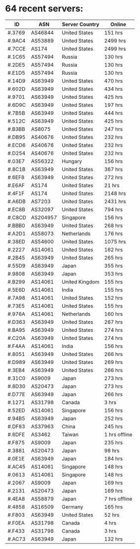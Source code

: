 # 64 recent servers:

| ID | ASN | Server Country | Online |
| ------ | ------ | ------ | ------ |
| #.3769 | AS46844 | United States | 151 hrs |
| #.9AC4 | AS53889 | United States | 2499 hrs |
| #.7CCE | AS174 | United States | 2499 hrs |
| #.1C65 | AS57494 | Russia | 130 hrs |
| #.2DE5 | AS57494 | Russia | 130 hrs |
| #.E1D5 | AS57494 | Russia | 130 hrs |
| #.14D9 | AS63949 | United States | 470 hrs |
| #.602D | AS63949 | United States | 434 hrs |
| #.9701 | AS63949 | United States | 425 hrs |
| #.6D9C | AS63949 | United States | 197 hrs |
| #.7B5B | AS63949 | United States | 444 hrs |
| #.512C | AS63949 | United States | 425 hrs |
| #.B3BB | AS8075 | United States | 247 hrs |
| #.DB95 | AS40676 | United States | 232 hrs |
| #.ECD6 | AS40676 | United States | 232 hrs |
| #.D254 | AS40676 | United States | 232 hrs |
| #.03E7 | AS56322 | Hungary | 156 hrs |
| #.8C1B | AS63949 | United States | 367 hrs |
| #.6EF8 | AS63949 | United States | 272 hrs |
| #.E6AF | AS174 | United States | 21 hrs |
| #.4F1F | AS174 | United States | 2148 hrs |
| #.A6DB | AS7203 | United States | 2431 hrs |
| #.EC8B | AS32097 | United States | 794 hrs |
| #.C8CD | AS204957 | Singapore | 156 hrs |
| #.BBB0 | AS63949 | United States | 268 hrs |
| #.A2D1 | AS58073 | Netherlands | 176 hrs |
| #.38ED | AS54600 | United States | 1075 hrs |
| #.2227 | AS14061 | United States | 162 hrs |
| #.2B45 | AS63949 | United States | 265 hrs |
| #.55D9 | AS63949 | Japan | 355 hrs |
| #.9808 | AS63949 | Japan | 353 hrs |
| #.B299 | AS14061 | United Kingdom | 155 hrs |
| #.5E6D | AS14061 | India | 155 hrs |
| #.7A98 | AS14061 | United States | 152 hrs |
| #.73E5 | AS14061 | United States | 155 hrs |
| #.976A | AS14061 | Netherlands | 160 hrs |
| #.D363 | AS63949 | United States | 267 hrs |
| #.BA95 | AS63949 | United States | 274 hrs |
| #.C20A | AS63949 | United States | 274 hrs |
| #.F4AA | AS14061 | India | 156 hrs |
| #.8051 | AS63949 | United States | 266 hrs |
| #.D989 | AS63949 | United States | 269 hrs |
| #.3EB4 | AS63949 | United States | 266 hrs |
| #.31C0 | AS9009 | Japan | 273 hrs |
| #.8D30 | AS20473 | Japan | 273 hrs |
| #.D77E | AS63949 | Japan | 266 hrs |
| #.1271 | AS31798 | Canada | 3 hrs |
| #.52ED | AS14061 | Singapore | 156 hrs |
| #.94B5 | AS63949 | Japan | 252 hrs |
| #.DF83 | AS37963 | China | 245 hrs |
| #.6DFE | AS3462 | Taiwan | 1 hrs offline |
| #.F875 | AS9009 | Japan | 235 hrs |
| #.3881 | AS20473 | Japan | 98 hrs |
| #.0E1E | AS63949 | Japan | 184 hrs |
| #.AC45 | AS14061 | Singapore | 148 hrs |
| #.0613 | AS14061 | Singapore | 148 hrs |
| #.2067 | AS9009 | Japan | 169 hrs |
| #.2131 | AS20473 | Japan | 169 hrs |
| #.4EA8 | AS58879 | Japan | 7 hrs offline |
| #.4858 | AS16509 | Germany | 165 hrs |
| #.F803 | AS63949 | United States | 52 hrs |
| #.F0EA | AS31798 | Canada | 4 hrs |
| #.F433 | AS31798 | Canada | 3 hrs |
| #.AC73 | AS63949 | Japan | 132 hrs |

